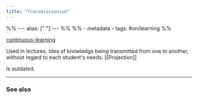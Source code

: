 ```yaml
---
title: "Transmissionism"
---
```

%% ---
alias: [" "]
--- %%
%% - metadata
	- tags: #on/learning
%%

[continuous-learning](continuous-learning.md)

Used in lectures. Idea of knowledge being transmitted from one to another, without regard to each student's needs. [[Projection]]

Is outdated.

-------------
### See also